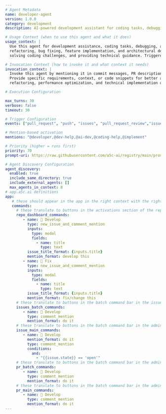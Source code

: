 ```yaml
---
# Agent Metadata
name: developer-agent
version: 1.0.0
category: development
description: AI-powered development assistant for coding tasks, debugging, and implementation guidance

# Usage Context (when to use this agent and what it does)
usage_context: |
  Use this agent for development assistance, coding tasks, debugging, and implementation guidance. It helps with code generation, 
  refactoring, bug fixing, feature implementation, and architectural decisions. Ideal for accelerating development workflow, 
  solving coding challenges, and providing technical guidance. Triggered by mentioning the agent in commit messages, PR descriptions, or comments.

# Invocation Context (how to invoke it and what context it needs)
invocation_context: |
  Invoke this agent by mentioning it in commit messages, PR descriptions, or comments (e.g., "@developer help implement this feature"). 
  Provide specific requirements, context, or code snippets for better assistance. Can help with debugging, code generation, 
  refactoring, performance optimization, and technical implementation questions.

# Execution Configuration

max_turns: 30
verbose: false
timeout: 30

# Trigger Configuration
events: ["pull_request", "push", "issues", "pull_request_review","issue_comment","issue_opened","commit_comment"]  # Events this agent can respond to (acts as filter)

# Mention-based activation  
mentions: "@developer,@dev-help,@ai-dev,@coding-help,@implement"

# Priority (higher = runs first)
priority: 70
prompt-uri: https://raw.githubusercontent.com/a5c-ai/registry/main/prompts/development/developer-agent.prompt.md

# Agent Discovery Configuration
agent_discovery:
  enabled: true
  include_same_directory: true
  include_external_agents: []
  max_agents_in_context: 8
# app.a5c.ai definitions
app:   
   # these should appear in the app in the right context with the right intergrations (if the condition exists and it doesn't pass, the trigger element (button, etc) should not be visible)
   commands:
     # these translate to buttons in the activations section of the repo dashboard
     repo_dashboard_commands:
        - name: 🔨 Develop
          type: new_issue_and_comment_mention
          inputs:
            type: modal
            fields:
              - name: title
                type: text
          issue_title_format: {inputs.title}
          mention_format: develop this
        - name: 🔨 Fix
          type: new_issue_and_comment_mention
          inputs:
            type: modal
            fields:
              - name: title
                type: text
          issue_title_format: {inputs.title}
          mention_format: fix/change this
     # these translate to buttons in the batch command bar in the issues page (when selecting issues)
     issues_batch_commands:
        - name: 🔨 Develop
          type: comment_mention
          mention_format: do it
     # these translate to buttons in the batch command bar in the admin/issue details page (on the top, but if condition evaluation passes)
     issue_main_commands:
        - name: 🔨 Develop
          mention_format: do it
          type: comment_mention
          conditions:
            and:
              - "{{issue.state}} == 'open'"
     # these translate to buttons in the batch command bar in the admin/prs page (when selecting prs)            
     pr_batch_commands:
        - name: 🔨 Develop
          type: comment_mention
          mention_format: do it
     # these translate to buttons in the batch command bar in the admin/issue details page (on the top, but if condition evaluation passes)        
     pr_main_commands:
        - name: 🔨 Develop
          type: comment_mention
          mention_format: do it   
---
```

